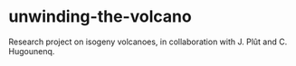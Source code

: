 unwinding-the-volcano
=====================

Research project on isogeny volcanoes, in collaboration with J. Plût
and C. Hugounenq.
